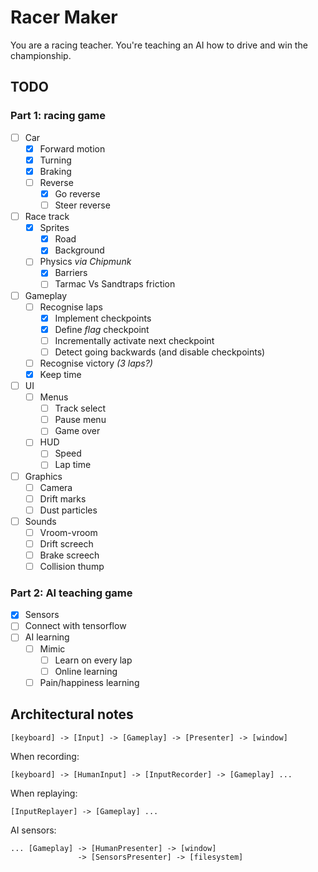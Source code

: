 # Racer Maker

You are a racing teacher. You're teaching an AI how to drive and win the championship.

## TODO

### Part 1: racing game

- [ ] Car
    - [x] Forward motion
    - [x] Turning
    - [x] Braking
    - [ ] Reverse
        - [x] Go reverse
        - [ ] Steer reverse
- [ ] Race track
    - [x] Sprites
        - [x] Road
        - [x] Background
    - [ ] Physics _via Chipmunk_
        - [x] Barriers
        - [ ] Tarmac Vs Sandtraps friction
- [ ] Gameplay
    - [ ] Recognise laps
        - [x] Implement checkpoints
        - [x] Define _flag_ checkpoint
        - [ ] Incrementally activate next checkpoint
        - [ ] Detect going backwards (and disable checkpoints)
    - [ ] Recognise victory _(3 laps?)_
    - [x] Keep time
- [ ] UI
    - [ ] Menus
        - [ ] Track select
        - [ ] Pause menu
        - [ ] Game over
    - [ ] HUD
        - [ ] Speed
        - [ ] Lap time
- [ ] Graphics
    - [ ] Camera
    - [ ] Drift marks
    - [ ] Dust particles
- [ ] Sounds
    - [ ] Vroom-vroom
    - [ ] Drift screech
    - [ ] Brake screech
    - [ ] Collision thump

### Part 2: AI teaching game

- [x] Sensors
- [ ] Connect with tensorflow
- [ ] AI learning
    - [ ] Mimic
        - [ ] Learn on every lap
        - [ ] Online learning
    - [ ] Pain/happiness learning

## Architectural notes

```
[keyboard] -> [Input] -> [Gameplay] -> [Presenter] -> [window]
```

When recording:

```
[keyboard] -> [HumanInput] -> [InputRecorder] -> [Gameplay] ...
```

When replaying:

```
[InputReplayer] -> [Gameplay] ...
```

AI sensors:

```
... [Gameplay] -> [HumanPresenter] -> [window]
               -> [SensorsPresenter] -> [filesystem]
```
